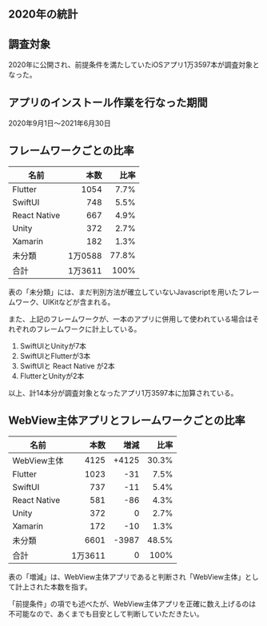 2020年の統計
----

## 調査対象
2020年に公開され、前提条件を満たしていたiOSアプリ1万3597本が調査対象となった。

## アプリのインストール作業を行なった期間
2020年9月1日〜2021年6月30日

## フレームワークごとの比率
| 名前 | 本数 | 比率 |
| --- | ---: | ---: |
| Flutter | 1054 | 7.7% |
| SwiftUI | 748 | 5.5% |
| React Native | 667 | 4.9% |
| Unity | 372 | 2.7% |
| Xamarin | 182 | 1.3% |
| 未分類 | 1万0588 | 77.8% |
| 合計 | 1万3611 | 100% |

表の「未分類」には、まだ判別方法が確立していないJavascriptを用いたフレームワーク、UIKitなどが含まれる。

また、上記のフレームワークが、一本のアプリに併用して使われている場合はそれぞれのフレームワークに計上している。
1. SwiftUIとUnityが7本
2. SwiftUIとFlutterが3本
3. SwiftUIと React Native が2本
4. FlutterとUnityが2本

以上、計14本分が調査対象となったアプリ1万3597本に加算されている。

## WebView主体アプリとフレームワークごとの比率

| 名前 | 本数 | 増減 | 比率 |
| --- | ---: | ---: | ---: |
| WebView主体 | 4125 | +4125 | 30.3% |
| Flutter | 1023 | -31 | 7.5% |
| SwiftUI | 737 | -11 | 5.4% |
| React Native | 581 | -86 | 4.3% |
| Unity | 372 | 0 | 2.7% |
| Xamarin | 172 | -10 | 1.3% |
| 未分類 | 6601 | -3987 | 48.5% |
| 合計 | 1万3611 | 0 | 100% |

表の「増減」は、WebView主体アプリであると判断され「WebView主体」として計上された本数を指す。

「前提条件」の項でも述べたが、WebView主体アプリを正確に数え上げるのは不可能なので、あくまでも目安として判断していただきたい。
